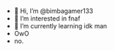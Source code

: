 - 👋 Hi, I’m @bimbagamer133
- 👀 I’m interested in fnaf
- 🌱 I’m currently learning idk man
- OwO
- no.

<!---
bimbagamer133/bimbagamer133 is a ✨ special ✨ repository because its `README.md` (this file) appears on your GitHub profile.
You can click the Preview link to take a look at your changes.
--->
